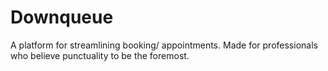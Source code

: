 # Downqueue
A platform for streamlining booking/ appointments. Made for professionals who believe punctuality to be the foremost. 
